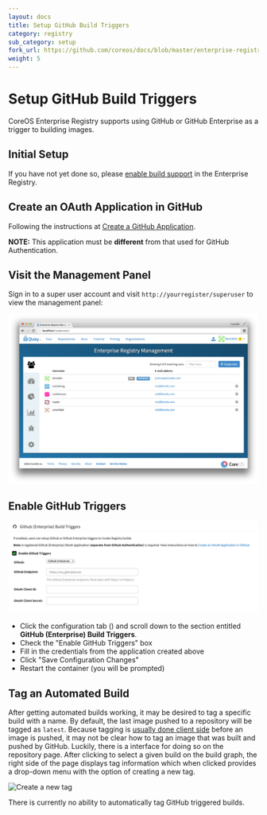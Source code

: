 ```yaml
---
layout: docs
title: Setup GitHub Build Triggers
category: registry
sub_category: setup
fork_url: https://github.com/coreos/docs/blob/master/enterprise-registry/github-build/index.md
weight: 5
---
```


# Setup GitHub Build Triggers

CoreOS Enterprise Registry supports using GitHub or GitHub Enterprise as a trigger to building
images.

## Initial Setup

If you have not yet done so, please <a href="{{site.baseurl}}/docs/enterprise-registry/build-support/">enable build support</a> in the Enterprise Registry.

## Create an OAuth Application in GitHub

Following the instructions at <a href="{{site.baseurl}}/docs/enterprise-registry/github-app/">Create a GitHub Application</a>.

**NOTE:** This application must be **different** from that used for GitHub Authentication.

## Visit the Management Panel

Sign in to a super user account and visit `http://yourregister/superuser` to view the management panel:

<img src="../build-support/superuser.png" class="img-center" alt="Enterprise Registry Management Panel"/>

## Enable GitHub Triggers

<img src="enable-trigger.png" class="img-center" alt="Enable GitHub Trigger"/>

- Click the configuration tab (<span class="fa fa-gear"></span>) and scroll down to the section entitled <strong> GitHub (Enterprise) Build Triggers</strong>.
- Check the "Enable GitHub Triggers" box
- Fill in the credentials from the application created above
- Click "Save Configuration Changes"
- Restart the container (you will be prompted)

## Tag an Automated Build

After getting automated builds working, it may be desired to tag a specific build with a name. By default, the last image pushed to a repository will be tagged as `latest`.
Because tagging is [usually done client side](https://docs.docker.com/userguide/dockerimages/#setting-tags-on-an-image) before an image is pushed, it may not be clear how to tag an image that was built and pushed by GitHub. Luckily, there is a interface for doing so on the repository page. After clicking to select a given build on the build graph, the right side of the page displays tag information which when clicked provides a drop-down menu with the option of creating a new tag.

<img src="{{site.baseurl}}/docs/enterprise-registry/github-build/new-tag.png" class="img-center" alt="Create a new tag"/>

There is currently no ability to automatically tag GitHub triggered builds.
